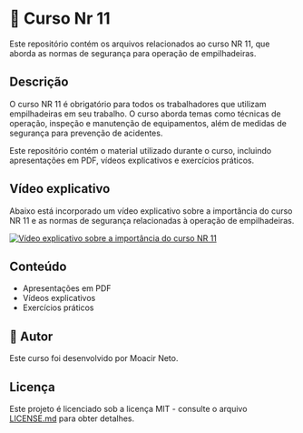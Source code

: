 # 🔗 Curso Nr 11 

Este repositório contém os arquivos relacionados ao curso NR 11, que aborda as normas de segurança para operação de empilhadeiras. 

## Descrição

O curso NR 11 é obrigatório para todos os trabalhadores que utilizam empilhadeiras em seu trabalho. O curso aborda temas como técnicas de operação, inspeção e manutenção de equipamentos, além de medidas de segurança para prevenção de acidentes.

Este repositório contém o material utilizado durante o curso, incluindo apresentações em PDF, vídeos explicativos e exercícios práticos.

## Vídeo explicativo

Abaixo está incorporado um vídeo explicativo sobre a importância do curso NR 11 e as normas de segurança relacionadas à operação de empilhadeiras.

[![Vídeo explicativo sobre a importância do curso NR 11](https://img.youtube.com/vi/hxgv37qF_Zk/0.jpg)](https://www.youtube.com/watch?v=hxgv37qF_Zk)

## Conteúdo

- Apresentações em PDF
- Vídeos explicativos
- Exercícios práticos

## 📝 Autor

Este curso foi desenvolvido por Moacir Neto.

## Licença

Este projeto é licenciado sob a licença MIT - consulte o arquivo [LICENSE.md](LICENSE.md) para obter detalhes.
